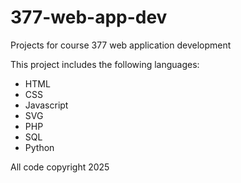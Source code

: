 # 377-web-app-dev
Projects for course 377 web application development

This project includes the following languages:
- HTML
- CSS
- Javascript
- SVG
- PHP
- SQL
- Python

All code copyright 2025